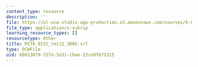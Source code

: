 ```yaml
---
content_type: resource
description: ''
file: https://ol-ocw-studio-app-production.s3.amazonaws.com/courses/6-01sc-introduction-to-electrical-engineering-and-computer-science-i-spring-2011/60013079727e5e31cbee23ce0fb72315_MIT6_01SC_rec12_300k.srt
file_type: application/x-subrip
learning_resource_types: []
resourcetype: Other
title: MIT6_01SC_rec12_300k.srt
type: OCWFile
uid: 60013079-727e-5e31-cbee-23ce0fb72315
---
```

